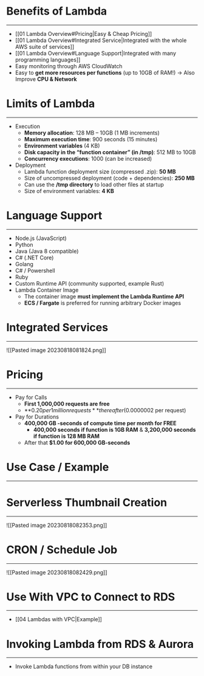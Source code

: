 # Benefits of Lambda
---

* [[01 Lambda Overview#Pricing|Easy & Cheap Pricing]]
* [[01 Lambda Overview#Integrated Service|Integrated with the whole AWS suite of services]]
* [[01 Lambda Overview#Language Support|Integrated with many programming languages]]
* Easy monitoring through AWS CloudWatch
* Easy to **get more resources per functions** (up to 10GB of RAM!) -> Also Improve **CPU & Network**

# Limits of Lambda
---

* Execution
	* **Memory allocation**: 128 MB – 10GB (1 MB increments)
	* **Maximum execution time**: 900 seconds (15 minutes)
	* **Environment variables** (4 KB)
	* **Disk capacity in the “function container” (in /tmp)**: 512 MB to 10GB
	* **Concurrency executions**: 1000 (can be increased)
* Deployment
	* Lambda function deployment size (compressed .zip): **50 MB**
	* Size of uncompressed deployment (code + dependencies): **250 MB**
	* Can use the **/tmp directory** to load other files at startup
	* Size of environment variables: **4 KB**

# Language Support
---

* Node.js (JavaScript) 
* Python
* Java (Java 8 compatible) 
* C# (.NET Core) 
* Golang 
* C# / Powershell 
* Ruby 
* Custom Runtime API (community supported, example Rust)
* Lambda Container Image 
	* The container image **must implement the Lambda Runtime API**
	* **ECS / Fargate** is preferred for running arbitrary Docker images

# Integrated Services
---

![[Pasted image 20230818081824.png]]

# Pricing
---

* Pay for Calls 
	* **First 1,000,000 requests are free**
	* **$0.20 per 1 million requests** thereafter ($0.0000002 per request)
* Pay for Durations
	* **400,000 GB -seconds of compute time per month for FREE**
		* **400,000 seconds if function is 1GB RAM** & **3,200,000 seconds if function is 128 MB RAM**
	* After that **$1.00 for 600,000 GB-seconds**

# Use Case / Example
---

# Serverless Thumbnail Creation
---

![[Pasted image 20230818082353.png]]

# CRON / Schedule Job
---

![[Pasted image 20230818082429.png]]

# Use With VPC to Connect to RDS
---

* [[04 Lambdas with VPC|Example]]

# Invoking Lambda from RDS & Aurora
---

* Invoke Lambda functions from within your DB instance